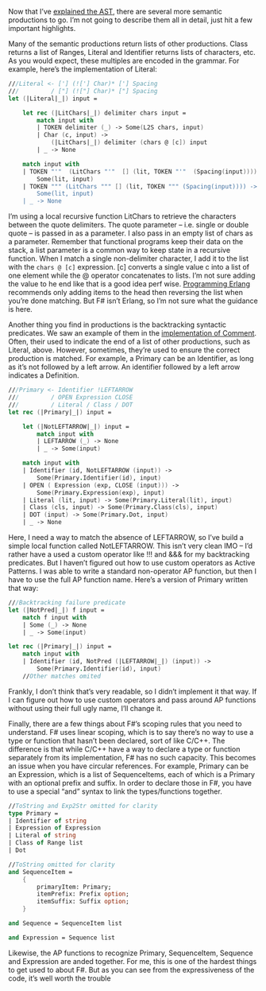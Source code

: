 Now that I’ve [explained the
AST](http://devhawk.net/2007/12/19/practical-f-parsing-the-abstract-syntax-tree/),
there are several more semantic productions to go. I’m not going to
describe them all in detail, just hit a few important highlights.

Many of the semantic productions return lists of other productions.
Class returns a list of Ranges, Literal and Identifier returns lists of
characters, etc. As you would expect, these multiples are encoded in the
grammar. For example, here’s the implementation of Literal:

``` fsharp
///Literal <- ['] (!['] Char)* ['] Spacing
///         / ["] (!["] Char)* ["] Spacing
let (|Literal|_|) input =

    let rec (|LitChars|_|) delimiter chars input =
        match input with
        | TOKEN delimiter (_) -> Some(L2S chars, input)
        | Char (c, input) ->  
            (|LitChars|_|) delimiter (chars @ [c]) input
        | _ -> None

    match input with
    | TOKEN "'"  (LitChars "'"  [] (lit, TOKEN "'"  (Spacing(input)))) ->  
        Some(lit, input)
    | TOKEN """ (LitChars """ [] (lit, TOKEN """ (Spacing(input)))) ->  
        Some(lit, input)
    | _ -> None
```

I’m using a local recursive function LitChars to retrieve the characters
between the quote delimiters. The quote parameter – i.e. single or
double quote – is passed in as a parameter. I also pass in an empty list
of chars as a parameter. Remember that functional programs keep their
data on the stack, a list parameter is a common way to keep state in a
recursive function. When I match a single non-delimiter character, I add
it to the list with the ``chars @ [c]`` expression. [c] converts a single
value c into a list of one element while the @ operator concatenates to
lists. I’m not sure adding the value to he end like that is a good idea
perf wise. [Programming
Erlang](http://www.pragprog.com/titles/jaerlang/) recommends only adding
items to the head then reversing the list when you’re done matching. But
F\# isn’t Erlang, so I’m not sure what the guidance is here.

Another thing you find in productions is the backtracking syntactic
predicates. We saw an example of them in the [implementation of
Comment](http://devhawk.net/2007/12/17/practical-f-parsing-syntactical-productions-2/).
Often, their used to indicate the end of a list of other productions,
such as Literal, above. However, sometimes, they’re used to ensure the
correct production is matched. For example, a Primary can be an
Identifier, as long as it’s not followed by a left arrow. An identifier
followed by a left arrow indicates a Definition.

``` fsharp
///Primary <- Identifier !LEFTARROW
///         / OPEN Expression CLOSE
///         / Literal / Class / DOT
let rec (|Primary|_|) input =

    let (|NotLEFTARROW|_|) input =
        match input with
        | LEFTARROW (_) -> None
        | _ -> Some(input)

    match input with
    | Identifier (id, NotLEFTARROW (input)) ->  
        Some(Primary.Identifier(id), input)
    | OPEN ( Expression (exp, CLOSE (input))) ->
        Some(Primary.Expression(exp), input)
    | Literal (lit, input) -> Some(Primary.Literal(lit), input)
    | Class (cls, input) -> Some(Primary.Class(cls), input)
    | DOT (input) -> Some(Primary.Dot, input)
    | _ -> None
```

Here, I need a way to match the absence of LEFTARROW, so I’ve build a
simple local function called NotLEFTARROW. This isn’t very clean IMO –
I’d rather have a used a custom operator like !!! and &&& for my
backtracking predicates. But I haven’t figured out how to use custom
operators as Active Patterns. I was able to write a standard
non-operator AP function, but then I have to use the full AP function
name. Here’s a version of Primary written that way:

``` fsharp
///Backtracking failure predicate
let (|NotPred|_|) f input =
    match f input with
    | Some (_) -> None
    | _ -> Some(input)

let rec (|Primary|_|) input =
    match input with
    | Identifier (id, NotPred (|LEFTARROW|_|) (input)) ->  
        Some(Primary.Identifier(id), input)
    //Other matches omited
```

Frankly, I don’t think that’s very readable, so I didn’t implement it
that way. If I can figure out how to use custom operators and pass
around AP functions without using their full ugly name, I’ll change it.

Finally, there are a few things about F\#’s scoping rules that you need
to understand. F\# uses linear scoping, which is to say there’s no way
to use a type or function that hasn’t been declared, sort of like C/C++.
The difference is that while C/C++ have a way to declare a type or
function separately from its implementation, F\# has no such capacity.
This becomes an issue when you have circular references. For example,
Primary can be an Expression, which is a list of SequenceItems, each of
which is a Primary with an optional prefix and suffix. In order to
declare those in F\#, you have to use a special “and” syntax to link the
types/functions together.

``` fsharp
//ToString and Exp2Str omitted for clarity
type Primary =
| Identifier of string
| Expression of Expression
| Literal of string
| Class of Range list
| Dot  

//ToString omitted for clarity
and SequenceItem =
    {  
        primaryItem: Primary;
        itemPrefix: Prefix option;
        itemSuffix: Suffix option;
    }

and Sequence = SequenceItem list

and Expression = Sequence list
```

Likewise, the AP functions to recognize Primary, SequenceItem, Sequence
and Expression are anded together. For me, this is one of the hardest
things to get used to about F\#. But as you can see from the
expressiveness of the code, it’s well worth the trouble
